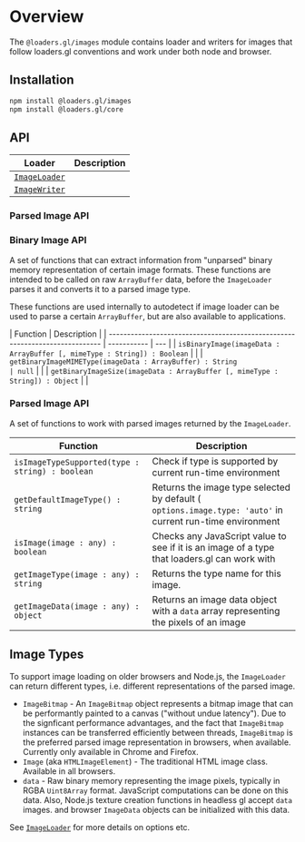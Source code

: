 # Overview

The `@loaders.gl/images` module contains loader and writers for images that follow loaders.gl conventions and work under both node and browser.

## Installation

```bash
npm install @loaders.gl/images
npm install @loaders.gl/core
```

## API

| Loader                                                          | Description |
| --------------------------------------------------------------- | ----------- |
| [`ImageLoader`](modules/images/docs/api-reference/image-loader) |             |
| [`ImageWriter`](modules/images/docs/api-reference/image-writer) |             |

### Parsed Image API


### Binary Image API

A set of functions that can extract information from "unparsed" binary memory representation of certain image formats. These functions are intended to be called on raw `ArrayBuffer` data, before the `ImageLoader` parses it and converts it to a parsed image type.

These functions are used internally to autodetect if image loader can be used to parse a certain `ArrayBuffer`, but are also available to applications.

| Function                                                                     | Description |
| ---------------------------------------------------------------------------- | ----------- | --- |
| `isBinaryImage(imageData : ArrayBuffer [, mimeType : String]) : Boolean`     |             |
| `getBinaryImageMIMEType(imageData : ArrayBuffer) : String                    | null`       |     |
| `getBinaryImageSize(imageData : ArrayBuffer [, mimeType : String]) : Object` |             |

### Parsed Image API

A set of functions to work with parsed images returned by the `ImageLoader`.

| Function                                        | Description                                                                                               |
| ----------------------------------------------- | --------------------------------------------------------------------------------------------------------- |
| `isImageTypeSupported(type : string) : boolean` | Check if type is supported by current run-time environment                                                |
| `getDefaultImageType() : string`                | Returns the image type selected by default ( `options.image.type: 'auto'` in current run-time environment |
| `isImage(image : any) : boolean`                | Checks any JavaScript value to see if it is an image of a type that loaders.gl can work with              |
| `getImageType(image : any) : string`            | Returns the type name for this image.                                                                     |
| `getImageData(image : any) : object`            | Returns an image data object with a `data` array representing the pixels of an image                      |

## Image Types

To support image loading on older browsers and Node.js, the `ImageLoader` can return different types, i.e. different representations of the parsed image.

- `ImageBitmap` - An `ImageBitmap` object represents a bitmap image that can be performantly painted to a canvas ("without undue latency"). Due to the signficant performance advantages, and the fact that `ImageBitmap` instances can be transferred efficiently between threads, `ImageBitmap` is the preferred parsed image representation in browsers, when available. Currently only available in Chrome and Firefox.
- `Image` (aka `HTMLImageElement`) - The traditional HTML image class. Available in all browsers.
- `data` - Raw binary memory representing the image pixels, typically in RGBA `Uint8Array` format. JavaScript computations can be done on this data. Also, Node.js texture creation functions in headless gl accept `data` images. and browser `ImageData` objects can be initialized with this data.

See [`ImageLoader`](modules/images/docs/api-reference/image-loader) for more details on options etc.
